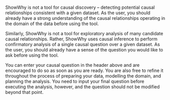 ShowWhy is not a tool for causal discovery – detecting potential causal relationships consistent with a given dataset. As the user, you should already have a strong understanding of the causal relationships operating in the domain of the data before using the tool.​

Similarly, ShowWhy is not a tool for exploratory analysis of many candidate causal relationships. Rather, ShowWhy uses causal inference to perform confirmatory analysis of a single causal question over a given dataset. As the user, you should already have a sense of the question you would like to ask before using the tool.​

You can enter your causal question in the header above and are encouraged to do so as soon as you are ready. You are also free to refine it throughout the process of preparing your data, modelling the domain, and planning the analysis. You need to input your final question before executing the analysis, however, and the question should not be modified beyond that point.​

